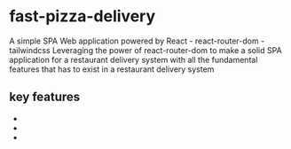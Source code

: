 # fast-pizza-delivery
A simple SPA Web application powered by React - react-router-dom - tailwindcss
Leveraging the power of react-router-dom to make a solid SPA application for a restaurant delivery system with all the fundamental features that has to exist in a restaurant delivery system
## key features
  -
  -
  -
